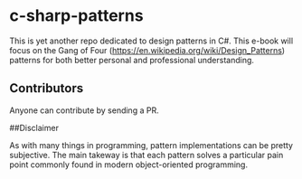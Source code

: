 # c-sharp-patterns

This is yet another repo dedicated to design patterns in C#. This e-book will focus on the Gang of Four (https://en.wikipedia.org/wiki/Design_Patterns) patterns for both better personal and professional understanding.

## Contributors

Anyone can contribute by sending a PR.


##Disclaimer

As with many things in programming, pattern implementations can be pretty subjective. The main takeway is that each pattern solves a particular pain point commonly found in modern object-oriented programming.
